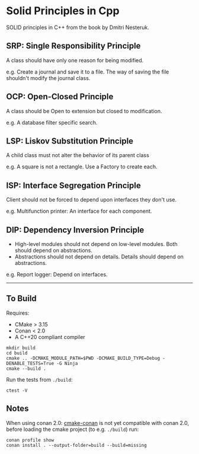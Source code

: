 # Solid Principles in Cpp

SOLID principles in C++ from the book by Dmitri Nesteruk.

## SRP: Single Responsibility Principle

A class should have only one reason for being modified.

e.g. Create a journal and save it to a file.
The way of saving the file shouldn't modify the journal class.


## OCP: Open-Closed Principle

A class should be Open to extension but closed to modification.  

e.g. A database filter specific search.  


## LSP: Liskov Substitution Principle

A child class must not alter the behavior of its parent class

e.g. A square is not a rectangle.
Use a Factory to create each.

## ISP: Interface Segregation Principle

Client should not be forced to depend upon interfaces they don't use.

e.g. Multifunction printer: An interface for each component.

## DIP: Dependency Inversion Principle

- High-level modules should not depend on low-level modules. Both should depend
  on abstractions.
- Abstractions should not depend on details. Details should depend on
  abstractions.

e.g. Report logger: Depend on interfaces.

---

## To Build

Requires:
- CMake > 3.15
- Conan < 2.0
- A C++20 compliant compiler

```shell
mkdir build
cd build
cmake .. -DCMAKE_MODULE_PATH=$PWD -DCMAKE_BUILD_TYPE=Debug -DENABLE_TESTS=True -G Ninja
cmake --build .
```

Run the tests from `./build`:

```shell
ctest -V
```

## Notes

When using conan 2.0: [cmake-conan](https://github.com/conan-io/cmake-conan) is
not yet compatible with conan 2.0, before loading the cmake project (to
e.g. `./build`) run:

```shell
conan profile show
conan install . --output-folder=build --build=missing
```
